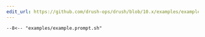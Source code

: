 ```yaml
---
edit_url: https://github.com/drush-ops/drush/blob/10.x/examples/example.prompt.sh
---
```

```shell
--8<-- "examples/example.prompt.sh"
```
